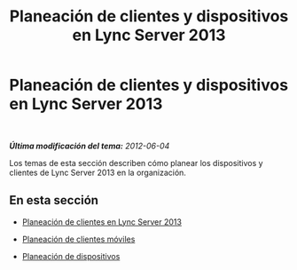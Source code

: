 ﻿---
title: Planeación de clientes y dispositivos en Lync Server 2013
TOCTitle: Planeación de clientes y dispositivos en Lync Server 2013
ms:assetid: 7b45958a-bb98-4f69-b597-18bb27034244
ms:mtpsurl: https://technet.microsoft.com/es-es/library/Gg398610(v=OCS.15)
ms:contentKeyID: 48275770
ms.date: 01/07/2017
mtps_version: v=OCS.15
ms.translationtype: HT
---

# Planeación de clientes y dispositivos en Lync Server 2013

 

_**Última modificación del tema:** 2012-06-04_

Los temas de esta sección describen cómo planear los dispositivos y clientes de Lync Server 2013 en la organización.

## En esta sección

  - [Planeación de clientes en Lync Server 2013](lync-server-2013-planning-for-clients.md)

  - [Planeación de clientes móviles](lync-server-2013-planning-for-mobile-clients.md)

  - [Planeación de dispositivos](lync-server-2013-planning-for-devices.md)

